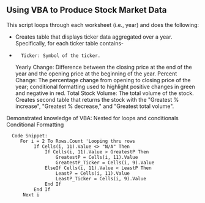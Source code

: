 ## Using VBA to Produce Stock Market Data

This script loops through each worksheet (i.e., year) and does the following:
   - Creates table that displays ticker data aggregated over a year. Specifically, for each ticker table contains-
   -       Ticker: Symbol of the ticker.
       Yearly Change: Difference between the closing price at the end of the year and the opening price at the beginning of the year.
       Percent Change: The percentage change from opening to closing price of the year; conditional formatting used to highlight positive changes in green and negative in red.
       Total Stock Volume: The total volume of the stock.
   Creates second table that returns the stock with the "Greatest % increase", "Greatest % decrease," and "Greatest total volume".

Demonstrated knowledge of VBA:
   Nested for loops and conditionals
   Conditional Formatting
  
      Code Snippet:
         For i = 2 To Rows.Count 'Looping thru rows
              If Cells(i, 11).Value <> "N/A" Then
                  If Cells(i, 11).Value > GreatestP Then
                      GreatestP = Cells(i, 11).Value
                      GreatestP_Ticker = Cells(i, 9).Value
                  ElseIf Cells(i, 11).Value < LeastP Then
                      LeastP = Cells(i, 11).Value
                      LeastP_Ticker = Cells(i, 9).Value
                  End If
              End If
          Next i
